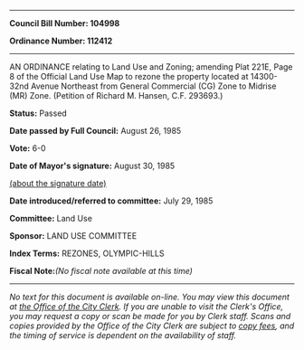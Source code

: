 

********

**Council Bill Number: 104998**
   
**Ordinance Number: 112412**
********

 AN ORDINANCE relating to Land Use and Zoning; amending Plat 221E, Page 8 of the Official Land Use Map to rezone the property located at 14300-32nd Avenue Northeast from General Commercial (CG) Zone to Midrise (MR) Zone. (Petition of Richard M. Hansen, C.F. 293693.)

**Status:** Passed
   
**Date passed by Full Council:** August 26, 1985
   
**Vote:** 6-0
   
**Date of Mayor's signature:** August 30, 1985
   
[(about the signature date)](/~public/approvaldate.htm)
   
   
   
**Date introduced/referred to committee:** July 29, 1985
   
**Committee:** Land Use
   
**Sponsor:** LAND USE COMMITTEE
   
   
**Index Terms:** REZONES, OLYMPIC-HILLS

**Fiscal Note:**_(No fiscal note available at this time)_
********

_No text for this document is available on-line. You may view this document at [the Office of the City Clerk](http://www.seattle.gov/leg/clerk/contactUs.htm). If you are unable to visit the Clerk's Office, you may request a copy or scan be made for you by Clerk staff. Scans and copies provided by the Office of the City Clerk are subject to [copy fees](http://clerk.seattle.gov/~public/clerkfees.htm), and the timing of service is dependent on the availability of staff._

